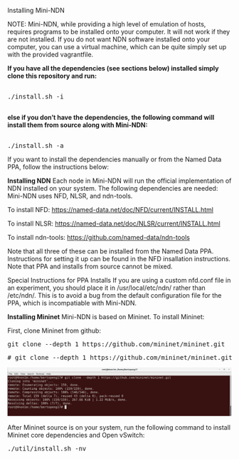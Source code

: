 Installing Mini-NDN

NOTE: Mini-NDN, while providing a high level of emulation of hosts, requires programs to be installed onto your computer. It will not work if they are not installed. If you do not want NDN software installed onto your computer, you can use a virtual machine, which can be quite simply set up with the provided vagrantfile.

<b>If you have all the dependencies (see sections below) installed simply clone this repository and run:</b>

<pre >

./install.sh -i

</pre>

<b>else if you don’t have the dependencies, the following command will install them from source along with Mini-NDN:</b>

<pre>

./install.sh -a
</pre>

If you want to install the dependencies manually or from the Named Data PPA, follow the instructions below:

<b>Installing NDN</b>
Each node in Mini-NDN will run the official implementation of NDN installed on your system. The following dependencies are needed:
Mini-NDN uses NFD, NLSR, and ndn-tools.

To install NFD: https://named-data.net/doc/NFD/current/INSTALL.html 

To install NLSR: https://named-data.net/doc/NLSR/current/INSTALL.html

To install ndn-tools: https://github.com/named-data/ndn-tools

Note that all three of these can be installed from the Named Data PPA. Instructions for setting it up can be found in the NFD insallation instructions. Note that PPA and installs from source cannot be mixed.

Special Instructions for PPA Installs
If you are using a custom nfd.conf file in an experiment, you should place it in /usr/local/etc/ndn/ rather than /etc/ndn/. This is to avoid a bug from the default configuration file for the PPA, which is incompatiable with Mini-NDN.

<b>Installing Mininet</b>
Mini-NDN is based on Mininet. To install Mininet:

First, clone Mininet from github:
<pre>
git clone --depth 1 https://github.com/mininet/mininet.git
</pre>
<pre>
# git clone --depth 1 https://github.com/mininet/mininet.git
</pre>


![alt tag](https://github.com/syaifulahdan/Mini-NDN-Work/blob/main/Assignment%201:Installing%20Mini-NDN/Image-Source/1-gitclone%20mininet.png)

After Mininet source is on your system, run the following command to install Mininet core dependencies and Open vSwitch:

<pre>
./util/install.sh -nv
</pre>

